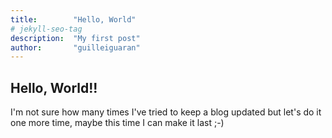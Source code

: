 ```yaml
---
title:        "Hello, World"
# jekyll-seo-tag
description:  "My first post"
author:       "guilleiguaran"
---
```


## Hello, World!!

I'm not sure how many times I've tried to keep a blog updated but let's do it one more time, maybe this time I can make it last ;-)
